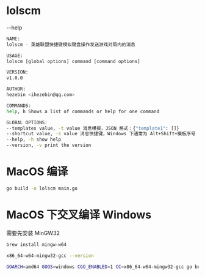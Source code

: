 # lolscm

--help

```bash
NAME:
lolscm - 英雄联盟快捷键模拟键盘操作发送游戏对局内的消息

USAGE:
lolscm [global options] command [command options]

VERSION:
v1.0.0

AUTHOR:
hezebin <ihezebin@qq.com>

COMMANDS:
help, h Shows a list of commands or help for one command

GLOBAL OPTIONS:
--templates value, -t value 消息模板，JSON 格式：{"template1": []}
--shortcut value, -s value 消息快捷键，Windows 下通常为 Alt+Shift+模板序号（1-5），MacOS 下通常为 Command+Shift+模板序号（1-5）
--help, -h show help
--version, -v print the version
```
# MacOS 编译

```bash
go build -o lolscm main.go
```

# MacOS 下交叉编译 Windows

需要先安装 MinGW32

```bash
brew install mingw-w64

x86_64-w64-mingw32-gcc --version
```

```bash
GOARCH=amd64 GOOS=windows CGO_ENABLED=1 CC=x86_64-w64-mingw32-gcc go build -o lolscm.exe main.go
```